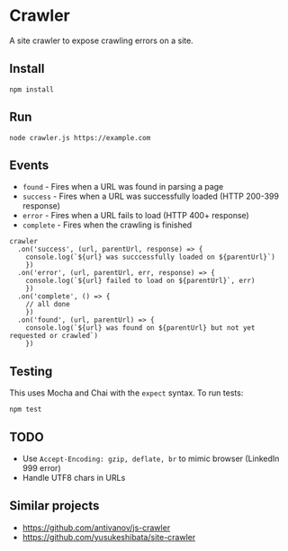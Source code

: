 # Crawler
A site crawler to expose crawling errors on a site.

## Install

```
npm install
```

## Run

```
node crawler.js https://example.com
```

## Events

- `found` - Fires when a URL was found in parsing a page
- `success` - Fires when a URL was successfully loaded (HTTP 200-399 response)
- `error` - Fires when a URL fails to load (HTTP 400+ response)
- `complete` - Fires when the crawling is finished

```
crawler
  .on('success', (url, parentUrl, response) => {
    console.log(`${url} was succcessfully loaded on ${parentUrl}`)
    })
  .on('error', (url, parentUrl, err, response) => {
    console.log(`${url} failed to load on ${parentUrl}`, err)
    })
  .on('complete', () => {
    // all done
    })
  .on('found', (url, parentUrl) => {
    console.log(`${url} was found on ${parentUrl} but not yet requested or crawled`)
    })
```

## Testing

This uses Mocha and Chai with the `expect` syntax. To run tests:

```
npm test
```


## TODO

- Use `Accept-Encoding: gzip, deflate, br` to mimic browser (LinkedIn 999 error)
- Handle UTF8 chars in URLs


## Similar projects

- https://github.com/antivanov/js-crawler
- https://github.com/yusukeshibata/site-crawler
